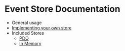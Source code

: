 # Event Store Documentation

* General usage
* [Implementing your own store](Implementing-your-own-Store.md)
* Included Stores
  * [PDO](PDO-Event-Store.md)
  * [In Memory](In-Memory-Event-Store.md)
